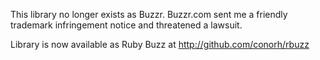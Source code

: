 This library no longer exists as Buzzr. Buzzr.com sent me a friendly trademark 
infringement notice and threatened a lawsuit.

Library is now available as Ruby Buzz at http://github.com/conorh/rbuzz